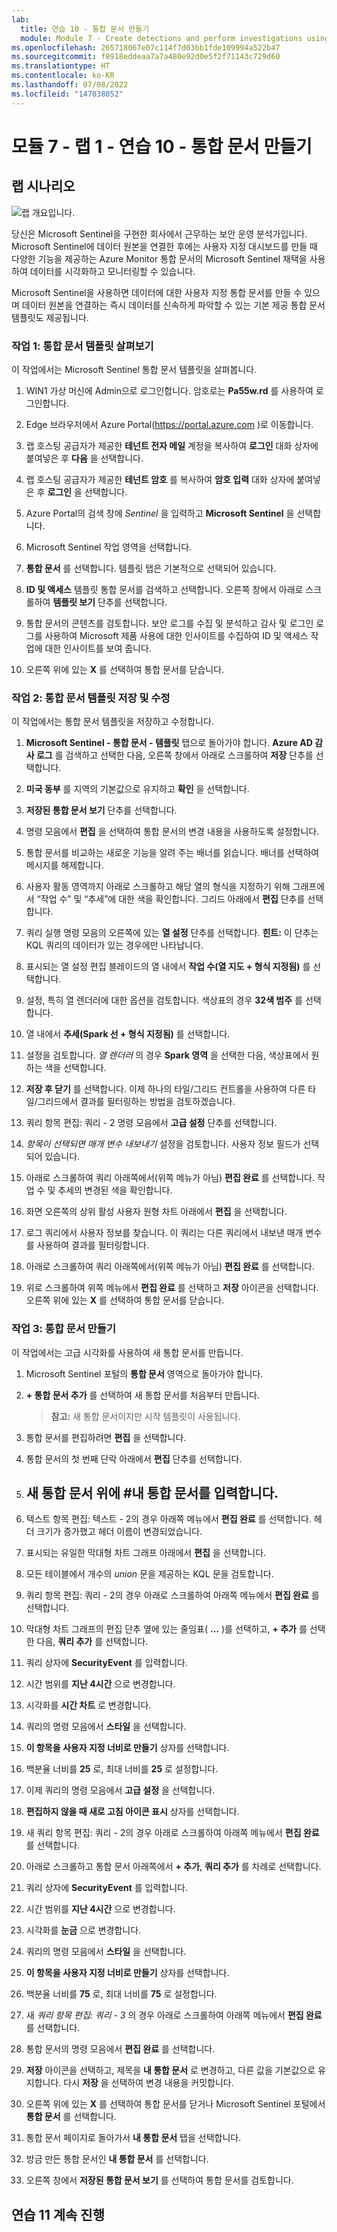 ```yaml
---
lab:
  title: 연습 10 - 통합 문서 만들기
  module: Module 7 - Create detections and perform investigations using Microsoft Sentinel
ms.openlocfilehash: 265718067e07c114f7d03bb1fde109994a522b47
ms.sourcegitcommit: f8918eddeaa7a7a480e92d0e5f2f71143c729d60
ms.translationtype: HT
ms.contentlocale: ko-KR
ms.lasthandoff: 07/08/2022
ms.locfileid: "147038052"
---
```

# <a name="module-7---lab-1---exercise-10---create-workbooks"></a>모듈 7 - 랩 1 - 연습 10 - 통합 문서 만들기

## <a name="lab-scenario"></a>랩 시나리오

![랩 개요입니다.](../Media/SC-200-Lab_Diagrams_Mod7_L1_Ex8.png)

당신은 Microsoft Sentinel을 구현한 회사에서 근무하는 보안 운영 분석가입니다. Microsoft Sentinel에 데이터 원본을 연결한 후에는 사용자 지정 대시보드를 만들 때 다양한 기능을 제공하는 Azure Monitor 통합 문서의 Microsoft Sentinel 채택을 사용하여 데이터를 시각화하고 모니터링할 수 있습니다. 

Microsoft Sentinel을 사용하면 데이터에 대한 사용자 지정 통합 문서를 만들 수 있으며 데이터 원본을 연결하는 즉시 데이터를 신속하게 파악할 수 있는 기본 제공 통합 문서 템플릿도 제공됩니다.


### <a name="task-1-explore-workbook-templates"></a>작업 1: 통합 문서 템플릿 살펴보기

이 작업에서는 Microsoft Sentinel 통합 문서 템플릿을 살펴봅니다.

1. WIN1 가상 머신에 Admin으로 로그인합니다. 암호로는 **Pa55w.rd** 를 사용하여 로그인합니다.  

1. Edge 브라우저에서 Azure Portal(https://portal.azure.com )로 이동합니다.

1. 랩 호스팅 공급자가 제공한 **테넌트 전자 메일** 계정을 복사하여 **로그인** 대화 상자에 붙여넣은 후 **다음** 을 선택합니다.

1. 랩 호스팅 공급자가 제공한 **테넌트 암호** 를 복사하여 **암호 입력** 대화 상자에 붙여넣은 후 **로그인** 을 선택합니다.

1. Azure Portal의 검색 창에 *Sentinel* 을 입력하고 **Microsoft Sentinel** 을 선택합니다.

1. Microsoft Sentinel 작업 영역을 선택합니다.

1. **통합 문서** 를 선택합니다. 템플릿 탭은 기본적으로 선택되어 있습니다.

1. **ID 및 액세스** 템플릿 통합 문서를 검색하고 선택합니다. 오른쪽 창에서 아래로 스크롤하여 **템플릿 보기** 단추를 선택합니다.

1. 통합 문서의 콘텐츠를 검토합니다. 보안 로그를 수집 및 분석하고 감사 및 로그인 로그를 사용하여 Microsoft 제품 사용에 대한 인사이트를 수집하여 ID 및 액세스 작업에 대한 인사이트를 보여 줍니다.

1. 오른쪽 위에 있는 **X** 를 선택하여 통합 문서를 닫습니다.


### <a name="task-2-save-and-modify-a-workbook-template"></a>작업 2: 통합 문서 템플릿 저장 및 수정

이 작업에서는 통합 문서 템플릿을 저장하고 수정합니다.

1. **Microsoft Sentinel - 통합 문서 - 템플릿** 탭으로 돌아가야 합니다. **Azure AD 감사 로그** 를 검색하고 선택한 다음, 오른쪽 창에서 아래로 스크롤하여 **저장** 단추를 선택합니다. 

1. **미국 동부** 를 지역의 기본값으로 유지하고 **확인** 을 선택합니다.

1. **저장된 통합 문서 보기** 단추를 선택합니다.

1. 명령 모음에서 **편집** 을 선택하여 통합 문서의 변경 내용을 사용하도록 설정합니다.

1. 통합 문서를 비교하는 새로운 기능을 알려 주는 배너를 읽습니다. 배너를 선택하여 메시지를 해제합니다.

1. 사용자 활동 영역까지 아래로 스크롤하고 해당 열의 형식을 지정하기 위해 그래프에서 “작업 수” 및 “추세”에 대한 색을 확인합니다. 그리드 아래에서 **편집** 단추를 선택합니다.

1. 쿼리 실행 명령 모음의 오른쪽에 있는 **열 설정** 단추를 선택합니다. **힌트:** 이 단추는 KQL 쿼리의 데이터가 있는 경우에만 나타납니다.

1. 표시되는 열 설정 편집 블레이드의 열 내에서 **작업 수(열 지도 + 형식 지정됨)** 를 선택합니다. 

1. 설정, 특히 열 렌더러에 대한 옵션을 검토합니다. 색상표의 경우 **32색 범주** 를 선택합니다.

1. 열 내에서 **추세(Spark 선 + 형식 지정됨)** 를 선택합니다.

1. 설정을 검토합니다. *열 렌더러* 의 경우 **Spark 영역** 을 선택한 다음, 색상표에서 원하는 색을 선택합니다.

1. **저장 후 닫기** 를 선택합니다. 이제 하나의 타일/그리드 컨트롤을 사용하여 다른 타일/그리드에서 결과를 필터링하는 방법을 검토하겠습니다.

1. 쿼리 항목 편집: 쿼리 - 2 명령 모음에서 **고급 설정** 단추를 선택합니다.

1. *항목이 선택되면 매개 변수 내보내기* 설정을 검토합니다. 사용자 정보 필드가 선택되어 있습니다.

1. 아래로 스크롤하여 쿼리 아래쪽에서(위쪽 메뉴가 아님) **편집 완료** 를 선택합니다. 작업 수 및 추세의 변경된 색을 확인합니다. 

1. 화면 오른쪽의 상위 활성 사용자 원형 차트 아래에서 **편집** 을 선택합니다.  

1. 로그 쿼리에서 사용자 정보를 찾습니다.  이 쿼리는 다른 쿼리에서 내보낸 매개 변수를 사용하여 결과를 필터링합니다.

1. 아래로 스크롤하여 쿼리 아래쪽에서(위쪽 메뉴가 아님) **편집 완료** 를 선택합니다.

1. 위로 스크롤하여 위쪽 메뉴에서 **편집 완료** 를 선택하고 **저장** 아이콘을 선택합니다. 오른쪽 위에 있는 **X** 를 선택하여 통합 문서를 닫습니다.


### <a name="task-3-create-a-workbook"></a>작업 3: 통합 문서 만들기

이 작업에서는 고급 시각화를 사용하여 새 통합 문서를 만듭니다.

1. Microsoft Sentinel 포털의 **통합 문서** 영역으로 돌아가야 합니다.

1. **+ 통합 문서 추가** 를 선택하여 새 통합 문서를 처음부터 만듭니다. 

    >**참고:** 새 통합 문서이지만 시작 템플릿이 사용됩니다.

1. 통합 문서를 편집하려면 **편집** 을 선택합니다.

1. 통합 문서의 첫 번째 단락 아래에서 **편집** 단추를 선택합니다. 

1. ## 새 통합 문서 위에 #내 통합 문서를 입력합니다. 

1. 텍스트 항목 편집: 텍스트 - 2의 경우 아래쪽 메뉴에서 **편집 완료** 를 선택합니다. 헤더 크기가 증가했고 헤더 이름이 변경되었습니다.

1. 표시되는 유일한 막대형 차트 그래프 아래에서 **편집** 을 선택합니다.

1. 모든 테이블에서 개수의 *union* 문을 제공하는 KQL 문을 검토합니다.

1. 쿼리 항목 편집: 쿼리 - 2의 경우 아래로 스크롤하여 아래쪽 메뉴에서 **편집 완료** 를 선택합니다.

1. 막대형 차트 그래프의 편집 단추 옆에 있는 줄임표( **...** )를 선택하고, **+ 추가** 를 선택한 다음, **쿼리 추가** 를 선택합니다.

1. 쿼리 상자에 **SecurityEvent** 를 입력합니다.

1. 시간 범위를 **지난 4시간** 으로 변경합니다.

1. 시각화를 **시간 차트** 로 변경합니다.

1. 쿼리의 명령 모음에서 **스타일** 을 선택합니다.

1. **이 항목을 사용자 지정 너비로 만들기** 상자를 선택합니다.

1. 백분율 너비를 **25** 로, 최대 너비를 **25** 로 설정합니다. 

1. 이제 쿼리의 명령 모음에서 **고급 설정** 을 선택합니다.

1. **편집하지 않을 때 새로 고침 아이콘 표시** 상자를 선택합니다. 

1. 새 쿼리 항목 편집: 쿼리 - 2의 경우 아래로 스크롤하여 아래쪽 메뉴에서 **편집 완료** 를 선택합니다.

1. 아래로 스크롤하고 통합 문서 아래쪽에서 **+ 추가**, **쿼리 추가** 를 차례로 선택합니다.

1. 쿼리 상자에 **SecurityEvent** 를 입력합니다.

1. 시간 범위를 **지난 4시간** 으로 변경합니다.

1. 시각화를 **눈금** 으로 변경합니다.

1. 쿼리의 명령 모음에서 **스타일** 을 선택합니다.

1. **이 항목을 사용자 지정 너비로 만들기** 상자를 선택합니다.

1. 백분율 너비를 **75** 로, 최대 너비를 **75** 로 설정합니다. 

1. 새 *쿼리 항목 편집: 쿼리 - 3* 의 경우 아래로 스크롤하여 아래쪽 메뉴에서 **편집 완료** 를 선택합니다.

1. 통합 문서의 명령 모음에서 **편집 완료** 를 선택합니다.

1. **저장** 아이콘을 선택하고, 제목을 **내 통합 문서** 로 변경하고, 다른 값을 기본값으로 유지합니다. 다시 **저장** 을 선택하여 변경 내용을 커밋합니다. 

1. 오른쪽 위에 있는 **X** 를 선택하여 통합 문서를 닫거나 Microsoft Sentinel 포털에서 **통합 문서** 를 선택합니다.

1. 통합 문서 페이지로 돌아가서 **내 통합 문서** 탭을 선택합니다.

1. 방금 만든 통합 문서인 **내 통합 문서** 를 선택합니다.

1. 오른쪽 창에서 **저장된 통합 문서 보기** 를 선택하여 통합 문서를 검토합니다.

## <a name="proceed-to-exercise-11"></a>연습 11 계속 진행
